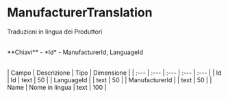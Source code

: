 # ManufacturerTranslation
Traduzioni in lingua dei Produttori

<br>
**Chiavi**
- *Id*
- ManufacturerId, LanguageId
<br><br>

| Campo | Descrizione | Tipo | Dimensione | 
| :--- | :--- | :--- | :--- | :--- |
| Id | Id | text | 50 |
| LanguageId |  | text | 50 |
| ManufacturerId |  | text | 50 |
| Name | Nome in lingua  | text | 100 |

